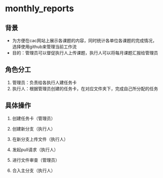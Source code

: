 # monthly_reports

## 背景
- 为方便在cac网站上展示各课题的内容，同时统计各单位各课题的完成情况，选择使用github来管理当前工作流
- 目的：管理员可以督促执行人上传课题，执行人可以将每月课题汇报给管理员
## 角色分工
1. 管理员：负责给各执行人建任务卡
2. 执行人：根据管理员创建的任务卡，在对应文件夹下，完成自己所分配的任务
## 具体操作
1. 创建任务卡（管理员）

2. 创建新分支（执行人）
3. 在新分支上传文件（执行人）
4. 发起pull请求（执行人）
5. 进行文件审查（管理员）
6. 合入主分支（执行人）

